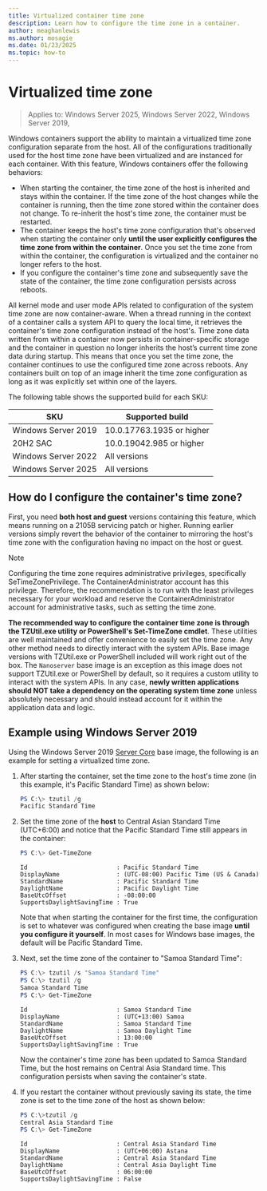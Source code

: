 ```yaml
---
title: Virtualized container time zone
description: Learn how to configure the time zone in a container.
author: meaghanlewis
ms.author: mosagie
ms.date: 01/23/2025
ms.topic: how-to
---
```


# Virtualized time zone

> Applies to: Windows Server 2025, Windows Server 2022, Windows Server 2019, 

Windows containers support the ability to maintain a virtualized time zone configuration separate from the host. All of the configurations traditionally used for the host time zone have been virtualized and are instanced for each container. With this feature, Windows containers offer the following behaviors:

- When starting the container, the time zone of the host is inherited and stays within the container. If the time zone of the host changes while the container is running, then the time zone stored within the container does not change. To re-inherit the host's time zone, the container must be restarted.
- The container keeps the host's time zone configuration that's observed when starting the container only **until the user explicitly configures the time zone from within the container**. Once you set the time zone from within the container, the configuration is virtualized and the container no longer refers to the host.
- If you configure the container's time zone and subsequently save the state of the container, the time zone configuration persists across reboots.

All kernel mode and user mode APIs related to configuration of the system time zone are now container-aware. When a thread running in the context of a container calls a system API to query the local time, it retrieves the container's time zone configuration instead of the host's. Time zone data written from within a container now persists in container-specific storage and the container in question no longer inherits the host’s current time zone data during startup. This means that once you set the time zone, the container continues to use the configured time zone across reboots. Any containers built on top of an image inherit the time zone configuration as long as it was explicitly set within one of the layers.

The following table shows the supported build for each SKU:

| SKU | Supported build |
|---|---|
| Windows Server 2019 | 10.0.17763.1935 or higher |
| 20H2 SAC | 10.0.19042.985 or higher |
| Windows Server 2022 | All versions |
| Windows Server 2025 | All versions |

## How do I configure the container's time zone?

First, you need **both host and guest** versions containing this feature, which means running on a 2105B servicing patch or higher. Running earlier versions simply revert the behavior of the container to mirroring the host's time zone with the configuration having no impact on the host or guest.

> [!NOTE]
> Configuring the time zone requires administrative privileges, specifically SeTimeZonePrivilege. The ContainerAdministrator account has this privilege. Therefore, the recommendation is to run with the least privileges necessary for your workload and reserve the ContainerAdministrator account for administrative tasks, such as setting the time zone.

**The recommended way to configure the container time zone is through the TZUtil.exe utility or PowerShell's Set-TimeZone cmdlet**. These utilities are well maintained and offer convenience to easily set the time zone. Any other method needs to directly interact with the system APIs. Base image versions with TZUtil.exe or PowerShell included will work right out of the box. The `Nanoserver` base image is an exception as this image does not support TZUtil.exe or PowerShell by default, so it requires a custom utility to interact with the system APIs. In any case, **newly written applications should NOT take a dependency on the operating system time zone** unless absolutely necessary and should instead account for it within the application data and logic.

## Example using Windows Server 2019

Using the Windows Server 2019 [Server Core](https://hub.docker.com/r/microsoft/windows-servercore) base image, the following is an example for setting a virtualized time zone.

1. After starting the container, set the time zone to the host's time zone (in this example, it's Pacific Standard Time) as shown below:

     ```powershell
    PS C:\> tzutil /g
    Pacific Standard Time

2. Set the time zone of the **host** to Central Asian Standard Time (UTC+6:00) and notice that the Pacific Standard Time still appears in the container:

    ```powershell
    PS C:\> Get-TimeZone
    ```

    ```output
    Id                         : Pacific Standard Time
    DisplayName                : (UTC-08:00) Pacific Time (US & Canada)
    StandardName               : Pacific Standard Time
    DaylightName               : Pacific Daylight Time
    BaseUtcOffset              : -08:00:00
    SupportsDaylightSavingTime : True
    ```

   Note that when starting the container for the first time, the configuration is set to whatever was configured when creating the base image **until you configure it yourself**. In most cases for Windows base images, the default will be Pacific Standard Time.

3. Next, set the time zone of the container to "Samoa Standard Time":

    ```powershell
    PS C:\> tzutil /s "Samoa Standard Time"
    PS C:\> tzutil /g
    Samoa Standard Time
    PS C:\> Get-TimeZone
    ```

    ```output
    Id                         : Samoa Standard Time
    DisplayName                : (UTC+13:00) Samoa
    StandardName               : Samoa Standard Time
    DaylightName               : Samoa Daylight Time
    BaseUtcOffset              : 13:00:00
    SupportsDaylightSavingTime : True
    ```

    Now the container's time zone has been updated to Samoa Standard Time, but the host remains on Central Asia Standard time. This configuration persists when saving the container's state.

4. If you restart the container without previously saving its state, the time zone is set to the time zone of the host as shown below:

    ```powershell
    PS C:\>tzutil /g
    Central Asia Standard Time
    PS C:\> Get-TimeZone
    ```

    ```output
    Id                         : Central Asia Standard Time
    DisplayName                : (UTC+06:00) Astana
    StandardName               : Central Asia Standard Time
    DaylightName               : Central Asia Daylight Time
    BaseUtcOffset              : 06:00:00
    SupportsDaylightSavingTime : False
    ```
